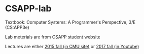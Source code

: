 # CSAPP-lab
Textbook: Computer Systems: A Programmer's Perspective, 3/E (CS:APP3e)

Lab meterials are from [CSAPP student website](http://csapp.cs.cmu.edu/3e/labs.html)

Lectures are either [2015 fall (in CMU site)](https://scs.hosted.panopto.com/Panopto/Pages/Sessions/List.aspx#folderID=%22b96d90ae-9871-4fae-91e2-b1627b43e25e%22&sortColumn=1&sortAscending=true) or [2017 fall (in Youtube)](http://www.cs.cmu.edu/afs/cs/academic/class/15213-f17/www/schedule.html)
